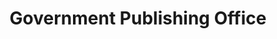 ---
# This topic lives at
# https://digital.gov/topics/government-publishing-office

# Topic Title
title: "Government Publishing Office"

# description — keep it short and clear
summary: ""

# Weight
weight: 1

# For more information on managing topics,
# see https://github.com/GSA/digitalgov.gov/wiki/topics
---